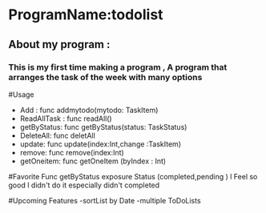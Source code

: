 # ProgramName:todolist
## About my program :
### This is my first time making a program , A program that arranges the task of the week with many options

#Usage
- Add : func addmytodo(mytodo: TaskItem)
- ReadAllTask :  func readAll()  
- getByStatus: func getByStatus(status: TaskStatus)
- DeleteAll: func deletAll
- update: func update(index:Int,change :TaskItem)
- remove: func remove(index:Int)
- getOneitem: func getOneItem (byIndex : Int)

#Favorite Func
 getByStatus exposure Status (completed,pending )
l Feel so good I didn't do it especially didn't completed

#Upcoming Features
-sortList by Date
-multiple ToDoLists


